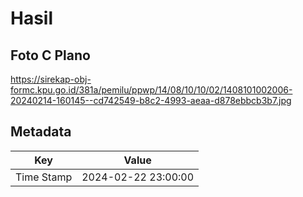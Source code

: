 # Hasil

## Foto C Plano

https://sirekap-obj-formc.kpu.go.id/381a/pemilu/ppwp/14/08/10/10/02/1408101002006-20240214-160145--cd742549-b8c2-4993-aeaa-d878ebbcb3b7.jpg


## Metadata

| Key        | Value               |
| ---------- | ------------------- |
| Time Stamp | 2024-02-22 23:00:00 |




